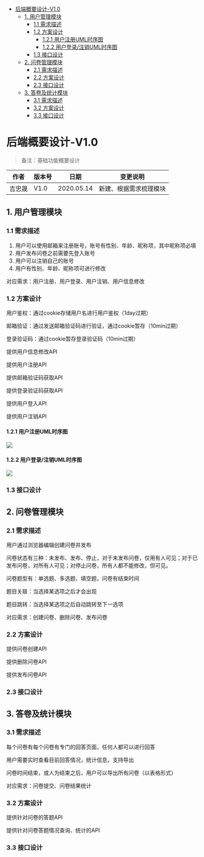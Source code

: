 - [后端概要设计-V1.0](#后端概要设计-v10)
  * [1. 用户管理模块](#1-用户管理模块)
    + [1.1 需求描述](#11-需求描述)
    + [1.2 方案设计](#12-方案设计)
      - [1.2.1 用户注册UML时序图](#121-用户注册uml时序图)
      - [1.2.2 用户登录/注销UML时序图](#122-用户登录注销uml时序图)
    + [1.3 接口设计](#13-接口设计)
  * [2. 问卷管理模块](#2-问卷管理模块)
    + [2.1 需求描述](#21-需求描述)
    + [2.2 方案设计](#22-方案设计)
    + [2.3 接口设计](#23-接口设计)
  * [3. 答卷及统计模块](#3-答卷及统计模块)
    + [3.1 需求描述](#31-需求描述)
    + [3.2 方案设计](#32-方案设计)
    + [3.3 接口设计](#33-接口设计)

# 后端概要设计-V1.0

> 备注：基础功能概要设计

|  作者   | 版本号 | 日期 | 变更说明
|  ----  | ----   | ---- | ----  |
| 吉忠晟  | V1.0 |2020.05.14|新建、根据需求梳理模块|


## 1. 用户管理模块

### 1.1 需求描述

1. 用户可以使用邮箱来注册账号，账号有性别、年龄、昵称项，其中昵称项必填
2. 用户发布问卷之前需要先登入账号
3. 用户可以注销自己的账号
4. 用户有性别、年龄、昵称项可进行修改

对应需求：用户注册、用户登录、用户注销、用户信息修改

### 1.2 方案设计

用户鉴权：通过cookie存储用户名进行用户鉴权（1day过期）

邮箱验证：通过发送邮箱验证码进行验证，通过cookie暂存（10min过期）

登录验证码：通过cookie暂存登录验证码（10min过期）

提供用户信息修改API

提供用户注册API

提供邮箱验证码获取API

提供登录验证码获取API

提供用户登入API

提供用户注销API

#### 1.2.1 用户注册UML时序图

![](https://raw.githubusercontent.com/Wh1isper/QuestionnaireSystemDoc/master/%E5%90%8E%E7%AB%AF%E6%8A%80%E6%9C%AF/img/%E7%94%A8%E6%88%B7%E6%B3%A8%E5%86%8CUML%E6%97%B6%E5%BA%8F.png)

#### 1.2.2 用户登录/注销UML时序图

![](https://raw.githubusercontent.com/Wh1isper/QuestionnaireSystemDoc/master/%E5%90%8E%E7%AB%AF%E6%8A%80%E6%9C%AF/img/%E7%94%A8%E6%88%B7%E7%99%BB%E5%85%A5_%E6%B3%A8%E9%94%80UML%E6%97%B6%E5%BA%8F.png)

### 1.3 接口设计

## 2. 问卷管理模块

### 2.1 需求描述

用户通过浏览器编辑创建问卷并发布

问卷状态有三种：未发布、发布、停止，对于未发布问卷，仅用有人可见；对于已发布问卷，对所有人可见；对停止问卷，所有人都不能修改，但可见。

问卷题型有：单选题、多选题、填空题，问卷有结束时间

题目关联：当选择某选项之后才会出现

题目跳转：当选择某选项之后自动跳转至下一选项

对应需求：创建问卷、删除问卷、发布问卷

### 2.2 方案设计

提供问卷创建API

提供删除问卷API

提供发布问卷API

### 2.3 接口设计

## 3. 答卷及统计模块

### 3.1 需求描述

每个问卷有每个问卷有专门的回答页面，任何人都可以进行回答

用户需要实时查看目前回答情况，统计信息，支持导出

问卷时间结束，或人为结束之后，用户可以导出所有问卷（以表格形式）

对应需求：问卷提交、问卷结果统计

### 3.2 方案设计

提供针对问卷的答题API

提供针对问卷答题情况查询、统计的API

### 3.3 接口设计